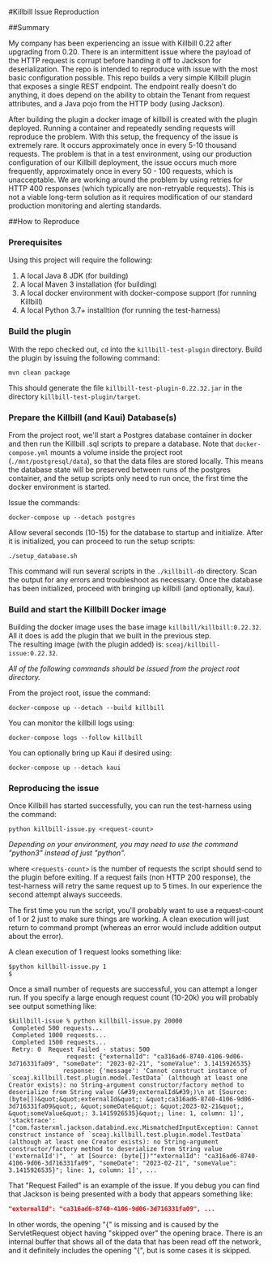 #Killbill Issue Reproduction

##Summary

My company has been experiencing an issue with Killbill 0.22 after upgrading from 0.20.
There is an intermittent issue where the payload of the HTTP request is corrupt before handing it off to Jackson for 
deserialization.
The repo is intended to reproduce with issue with the most basic configuration possible.
This repo builds a very simple Killbill plugin that exposes a single REST endpoint.
The endpoint really doesn't do anything, it does depend on the ability to obtain the Tenant from request attributes, 
and a Java pojo from the HTTP body (using Jackson).

After building the plugin a docker image of killbill is created with the plugin deployed. Running a container and 
repeatedly sending requests will reproduce the problem.  With this setup, the frequency of the issue is extremely rare.
It occurs approximately once in every 5-10 thousand requests.  The problem is that in a test environment, using our 
production configuration of our Killbill deployment, the issue occurs much more frequently, approximately once in every 
50 - 100 requests, which is unacceptable.  We are working around the problem by using retries for HTTP 400 responses 
(which typically are non-retryable requests).  This is not a viable long-term solution as it requires modification of 
our standard production monitoring and alerting standards.

##How to Reproduce

### Prerequisites

Using this project will require the following:
1. A local Java 8 JDK (for building)
2. A local Maven 3 installation (for building)
3. A local docker environment with docker-compose support (for running Killbill)
4. A local Python 3.7+  installtion (for running the test-harness)

### Build the plugin

With the repo checked out, `cd` into the `killbill-test-plugin` directory.
Build the plugin by issuing the following command:
```shell
mvn clean package
```
This should generate the file `killbill-test-plugin-0.22.32.jar` in the directory `killbill-test-plugin/target`.

### Prepare the Killbill (and Kaui) Database(s)

From the project root, we'll start a Postgres database container in docker and then 
run the Killbill .sql scripts to prepare a database.  Note that `docker-compose.yml` mounts 
a volume inside the project root (`./mnt/postgresql/data`), so that the data files are stored locally.   This means the 
database state will be preserved between runs of the postgres container, and the setup scripts 
only need to run once, the first time the docker environment is started.

Issue the commands:
```shell
docker-compose up --detach postgres
```
Allow several seconds (10-15) for the database to startup and initialize.  After it is 
initialized, you can proceed to run the setup scripts:
```shell
./setup_database.sh
```
This command will run several scripts in the `./killbill-db` directory.  Scan the output for any 
errors and troubleshoot as necessary.  Once the database has been initialized, proceed with bringing up 
killbill (and optionally, kaui).

### Build and start the Killbill Docker image

Building the docker image uses the base image `killbill/killbill:0.22.32`.  
All it does is add the plugin that we built in the previous step.  
The resulting image (with the plugin added) is: `sceaj/killbill-issue:0.22.32`.

_All of the following commands should be issued from the project root directory._

From the project root, issue the command:
```shell
docker-compose up --detach --build killbill
```
You can monitor the killbill logs using:
```shell
docker-compose logs --follow killbill
```

You can optionally bring up Kaui if desired using:
```shell
docker-compose up --detach kaui
```

### Reproducing the issue

Once Killbill has started successfully, you can run the test-harness using the command:
```shell
python killbill-issue.py <request-count>
```
_Depending on your environment, you may need to use the command "python3" instead of just "python"._

where `<requests-count>` is the number of requests the script should send to the plugin before exiting.
If a request fails (non HTTP 200 response), the test-harness will retry the same request up to 5 times.  In our 
experience the second attempt always succeeds.

The first time you run the script, you'll probably want to use a request-count of 1 or 2 just to make sure things are 
working.  A clean execution will just return to command prompt (whereas an error would include addition 
output about the error).

A clean execution of 1 request looks something like:
```shell
$python killbill-issue.py 1
$
```

Once a small number of requests are successful, you can attempt a longer run.  If you specify a large enough
request count (10-20k) you will probably see output something like:
```shell
$killbill-issue % python killbill-issue.py 20000
 Completed 500 requests...
 Completed 1000 requests...
 Completed 1500 requests...
 Retry: 0  Request Failed - status: 500
                request: {"externalId": "ca316ad6-8740-4106-9d06-3d716331fa09", "someDate": "2023-02-21", "someValue": 3.1415926535}
               response: {'message': 'Cannot construct instance of `sceaj.killbill.test.plugin.model.TestData` (although at least one Creator exists): no String-argument constructor/factory method to deserialize from String value (&#39;externalId&#39;)\n at [Source: (byte[])&quot;&quot;externalId&quot;: &quot;ca316ad6-8740-4106-9d06-3d716331fa09&quot;, &quot;someDate&quot;: &quot;2023-02-21&quot;, &quot;someValue&quot;: 3.1415926535}&quot;; line: 1, column: 1]', 'stacktrace': ["com.fasterxml.jackson.databind.exc.MismatchedInputException: Cannot construct instance of `sceaj.killbill.test.plugin.model.TestData` (although at least one Creator exists): no String-argument constructor/factory method to deserialize from String value ('externalId')", ' at [Source: (byte[])""externalId": "ca316ad6-8740-4106-9d06-3d716331fa09", "someDate": "2023-02-21", "someValue": 3.1415926535}"; line: 1, column: 1]', ...
```
That "Request Failed" is an example of the issue.  If you debug you can find that Jackson is being presented with a body that appears something like:
```json
"externalId": "ca316ad6-8740-4106-9d06-3d716331fa09", ...
```
In other words, the opening "{" is missing and is caused by the ServletRequest object having "skipped over" the opening brace.  There is an internal buffer that 
shows all of the data that has been read off the network, and it definitely includes the opening "{", but is some cases it is skipped.
